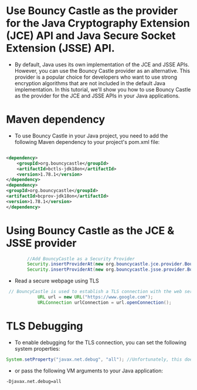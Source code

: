 # Use Bouncy Castle as the provider for the Java Cryptography Extension (JCE) API and Java Secure Socket Extension (JSSE) API.
- By default, Java uses its own implementation of the JCE and JSSE APIs. However, you can use the Bouncy Castle provider as an alternative. This provider is a popular choice for developers who want to use strong encryption algorithms that are not included in the default Java implementation. In this tutorial, we'll show you how to use Bouncy Castle as the provider for the JCE and JSSE APIs in your Java applications.
# Maven dependency
- To use Bouncy Castle in your Java project, you need to add the following Maven dependency to your project's pom.xml file:
```xml

<dependency>
    <groupId>org.bouncycastle</groupId>
    <artifactId>bctls-jdk18on</artifactId>
    <version>1.78.1</version>
</dependency>
<dependency>
<groupId>org.bouncycastle</groupId>
<artifactId>bcprov-jdk18on</artifactId>
<version>1.78.1</version>
</dependency>
```
# Using Bouncy Castle as the JCE & JSSE provider
```java
        //Add BouncyCastle as a Security Provider
        Security.insertProviderAt(new org.bouncycastle.jce.provider.BouncyCastleProvider(), 1);
        Security.insertProviderAt(new org.bouncycastle.jsse.provider.BouncyCastleJsseProvider(), 2);
```
- Read a secure webpage using TLS
```java
 // BouncyCastle is used to establish a TLS connection with the web server
            URL url = new URL("https://www.google.com");
            URLConnection urlConnection = url.openConnection();
```
# TLS Debugging
- To enable debugging for the TLS connection, you can set the following system properties:
```java
System.setProperty("javax.net.debug", "all"); //Unfortunately, this does not work with BouncyCastle
```
- or pass the following VM arguments to your Java application:
```shell
-Djavax.net.debug=all
```

